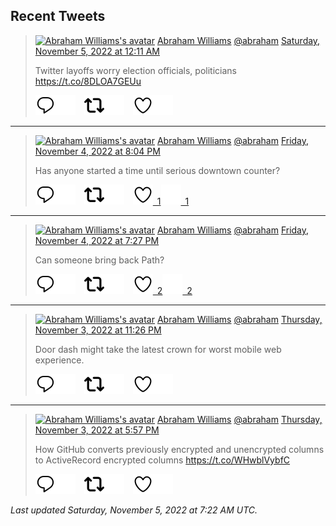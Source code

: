 ## Recent Tweets

> [![Abraham Williams's avatar](https://pbs.twimg.com/profile_images/897079141719195648/_mvh-QJH_mini.jpg)](https://twitter.com/abraham) [Abraham Williams](https://twitter.com/abraham) [@abraham](https://twitter.com/abraham) [Saturday, November 5, 2022 at 12:11 AM](https://twitter.com/abraham/status/1588685363903860738)
>
> Twitter layoffs worry election officials, politicians https://t.co/8DLOA7GEUu
>
> [![Reply](./images/reply_light.svg#gh-light-mode-only "Reply")](https://twitter.com/intent/tweet?in_reply_to=1588685363903860738#gh-light-mode-only)[![Reply](./images/reply.svg#gh-dark-mode-only "Reply")](https://twitter.com/intent/tweet?in_reply_to=1588685363903860738#gh-dark-mode-only)&emsp;[![Retweet](./images/retweet_light.svg#gh-light-mode-only "Retweet")](https://twitter.com/intent/retweet?tweet_id=1588685363903860738#gh-light-mode-only)[![Retweet](./images/retweet.svg#gh-dark-mode-only "Retweet")](https://twitter.com/intent/retweet?tweet_id=1588685363903860738#gh-dark-mode-only)&emsp;[![Like](./images/like_light.svg#gh-light-mode-only "Like")](https://twitter.com/intent/favorite?tweet_id=1588685363903860738#gh-light-mode-only)[![Like](./images/like.svg#gh-dark-mode-only "Like")](https://twitter.com/intent/favorite?tweet_id=1588685363903860738#gh-dark-mode-only)


---

> [![Abraham Williams's avatar](https://pbs.twimg.com/profile_images/897079141719195648/_mvh-QJH_mini.jpg)](https://twitter.com/abraham) [Abraham Williams](https://twitter.com/abraham) [@abraham](https://twitter.com/abraham) [Friday, November 4, 2022 at 8:04 PM](https://twitter.com/abraham/status/1588623204133634049)
>
> Has anyone started a time until serious downtown counter?
>
> [![Reply](./images/reply_light.svg#gh-light-mode-only "Reply")](https://twitter.com/intent/tweet?in_reply_to=1588623204133634049#gh-light-mode-only)[![Reply](./images/reply.svg#gh-dark-mode-only "Reply")](https://twitter.com/intent/tweet?in_reply_to=1588623204133634049#gh-dark-mode-only)&emsp;[![Retweet](./images/retweet_light.svg#gh-light-mode-only "Retweet")](https://twitter.com/intent/retweet?tweet_id=1588623204133634049#gh-light-mode-only)[![Retweet](./images/retweet.svg#gh-dark-mode-only "Retweet")](https://twitter.com/intent/retweet?tweet_id=1588623204133634049#gh-dark-mode-only)&emsp;[![Like](./images/like_light.svg#gh-light-mode-only "Like")&ensp;1](https://twitter.com/intent/favorite?tweet_id=1588623204133634049#gh-light-mode-only)[![Like](./images/like.svg#gh-dark-mode-only "Like")&ensp;1](https://twitter.com/intent/favorite?tweet_id=1588623204133634049#gh-dark-mode-only)


---

> [![Abraham Williams's avatar](https://pbs.twimg.com/profile_images/897079141719195648/_mvh-QJH_mini.jpg)](https://twitter.com/abraham) [Abraham Williams](https://twitter.com/abraham) [@abraham](https://twitter.com/abraham) [Friday, November 4, 2022 at 7:27 PM](https://twitter.com/abraham/status/1588613966388813824)
>
> Can someone bring back Path?
>
> [![Reply](./images/reply_light.svg#gh-light-mode-only "Reply")](https://twitter.com/intent/tweet?in_reply_to=1588613966388813824#gh-light-mode-only)[![Reply](./images/reply.svg#gh-dark-mode-only "Reply")](https://twitter.com/intent/tweet?in_reply_to=1588613966388813824#gh-dark-mode-only)&emsp;[![Retweet](./images/retweet_light.svg#gh-light-mode-only "Retweet")](https://twitter.com/intent/retweet?tweet_id=1588613966388813824#gh-light-mode-only)[![Retweet](./images/retweet.svg#gh-dark-mode-only "Retweet")](https://twitter.com/intent/retweet?tweet_id=1588613966388813824#gh-dark-mode-only)&emsp;[![Like](./images/like_light.svg#gh-light-mode-only "Like")&ensp;2](https://twitter.com/intent/favorite?tweet_id=1588613966388813824#gh-light-mode-only)[![Like](./images/like.svg#gh-dark-mode-only "Like")&ensp;2](https://twitter.com/intent/favorite?tweet_id=1588613966388813824#gh-dark-mode-only)


---

> [![Abraham Williams's avatar](https://pbs.twimg.com/profile_images/897079141719195648/_mvh-QJH_mini.jpg)](https://twitter.com/abraham) [Abraham Williams](https://twitter.com/abraham) [@abraham](https://twitter.com/abraham) [Thursday, November 3, 2022 at 11:26 PM](https://twitter.com/abraham/status/1588311745525075968)
>
> Door dash might take the latest crown for worst mobile web experience.
>
> [![Reply](./images/reply_light.svg#gh-light-mode-only "Reply")](https://twitter.com/intent/tweet?in_reply_to=1588311745525075968#gh-light-mode-only)[![Reply](./images/reply.svg#gh-dark-mode-only "Reply")](https://twitter.com/intent/tweet?in_reply_to=1588311745525075968#gh-dark-mode-only)&emsp;[![Retweet](./images/retweet_light.svg#gh-light-mode-only "Retweet")](https://twitter.com/intent/retweet?tweet_id=1588311745525075968#gh-light-mode-only)[![Retweet](./images/retweet.svg#gh-dark-mode-only "Retweet")](https://twitter.com/intent/retweet?tweet_id=1588311745525075968#gh-dark-mode-only)&emsp;[![Like](./images/like_light.svg#gh-light-mode-only "Like")](https://twitter.com/intent/favorite?tweet_id=1588311745525075968#gh-light-mode-only)[![Like](./images/like.svg#gh-dark-mode-only "Like")](https://twitter.com/intent/favorite?tweet_id=1588311745525075968#gh-dark-mode-only)


---

> [![Abraham Williams's avatar](https://pbs.twimg.com/profile_images/897079141719195648/_mvh-QJH_mini.jpg)](https://twitter.com/abraham) [Abraham Williams](https://twitter.com/abraham) [@abraham](https://twitter.com/abraham) [Thursday, November 3, 2022 at 5:57 PM](https://twitter.com/abraham/status/1588228860872740866)
>
> How GitHub converts previously encrypted and unencrypted columns to ActiveRecord encrypted columns https://t.co/WHwblVybfC
>
> [![Reply](./images/reply_light.svg#gh-light-mode-only "Reply")](https://twitter.com/intent/tweet?in_reply_to=1588228860872740866#gh-light-mode-only)[![Reply](./images/reply.svg#gh-dark-mode-only "Reply")](https://twitter.com/intent/tweet?in_reply_to=1588228860872740866#gh-dark-mode-only)&emsp;[![Retweet](./images/retweet_light.svg#gh-light-mode-only "Retweet")](https://twitter.com/intent/retweet?tweet_id=1588228860872740866#gh-light-mode-only)[![Retweet](./images/retweet.svg#gh-dark-mode-only "Retweet")](https://twitter.com/intent/retweet?tweet_id=1588228860872740866#gh-dark-mode-only)&emsp;[![Like](./images/like_light.svg#gh-light-mode-only "Like")](https://twitter.com/intent/favorite?tweet_id=1588228860872740866#gh-light-mode-only)[![Like](./images/like.svg#gh-dark-mode-only "Like")](https://twitter.com/intent/favorite?tweet_id=1588228860872740866#gh-dark-mode-only)


_Last updated Saturday, November 5, 2022 at 7:22 AM UTC._
